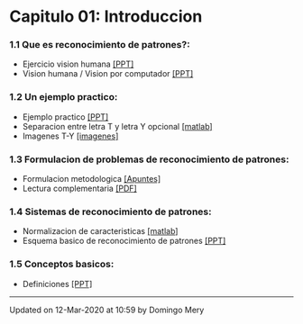 
# Capitulo 01: Introduccion
### 1.1 Que es reconocimiento de patrones?:
* Ejercicio vision humana [[PPT]](https://github.com/domingomery/patrones/blob/master/clases/Cap01_Introduccion/presentations/PAT01_EjercicioReconocimiento.pptx)
* Vision humana / Vision por computador [[PPT]](https://github.com/domingomery/patrones/blob/master/clases/Cap01_Introduccion/presentations/PAT01_Chihuahua_or_Muffin.pptx)
### 1.2 Un ejemplo practico:
* Ejemplo practico [[PPT]](https://github.com/domingomery/patrones/blob/master/clases/Cap01_Introduccion/presentations/PAT01_EjemploMandarinas.pptx)
* Separacion entre letra T y letra Y opcional [[matlab]](https://github.com/domingomery/patrones/blob/master/clases/Cap01_Introduccion/matlab/PAT01_GeoFeatures_TY.m)
* Imagenes T-Y [[imagenes]](https://github.com/domingomery/patrones/blob/master/clases/Cap01_Introduccion/images/)
### 1.3 Formulacion de problemas de reconocimiento de patrones:
* Formulacion metodologica [[Apuntes]](https://github.com/domingomery/patrones/blob/master/clases/Cap01_Introduccion/presentations/PAT01_FormulacionMetodologia.pdf)
* Lectura complementaria [[PDF]](https://github.com/domingomery/patrones/blob/master/clases/Cap01_Introduccion/papers/Jain_StatisticalPatternRecognition_2000.pdf)
### 1.4 Sistemas de reconocimiento de patrones:
* Normalizacion de caracteristicas [[matlab]](https://github.com/domingomery/patrones/blob/master/clases/Cap01_Introduccion/matlab/PAT01_Normalization.m)
* Esquema basico de reconocimiento de patrones [[PPT]](https://github.com/domingomery/patrones/blob/master/clases/Cap01_Introduccion/presentations/PAT01_PR_Methodologia.pptx)
### 1.5 Conceptos basicos:
* Definiciones [[PPT]](https://github.com/domingomery/patrones/blob/master/clases/Cap01_Introduccion/presentations/PAT01_Definiciones.pptx)
---


Updated on 12-Mar-2020 at 10:59 by Domingo Mery
